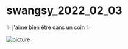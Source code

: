 # swangsy_2022_02_03

:sparkles: j'aime bien être dans un coin :sparkles: 

![picture](pictures/shyguypic.jpg) 


